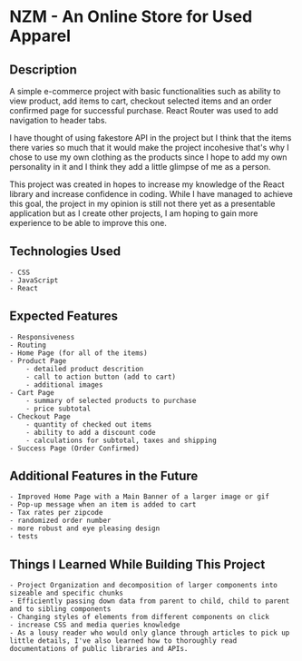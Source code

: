 # NZM - An Online Store for Used Apparel

## Description
A simple e-commerce project with basic functionalities such as ability to view product, add items to cart, checkout selected items and an order confirmed page for successful purchase. React Router was used to add navigation to header tabs.
	
I have thought of using fakestore API in the project but I think that the items there varies so much that it would make the project incohesive that's why I chose to use my own clothing as the products since I hope to add my own personality in it and I think they add a little glimpse of me as a person.
	
This project was created in hopes to increase my knowledge of the React library and increase confidence in coding. While I have managed to achieve this goal, the project in my opinion is still not there yet as a presentable application but as I create other projects, I am hoping to gain more experience to be able to improve this one.

## Technologies Used
	- CSS
	- JavaScript
	- React
## Expected Features
	- Responsiveness
	- Routing
	- Home Page (for all of the items)
	- Product Page
		- detailed product descrition
		- call to action button (add to cart)
		- additional images
	- Cart Page
		- summary of selected products to purchase
		- price subtotal
	- Checkout Page
		- quantity of checked out items
		- ability to add a discount code
		- calculations for subtotal, taxes and shipping
	- Success Page (Order Confirmed)

## Additional Features in the Future
	- Improved Home Page with a Main Banner of a larger image or gif
	- Pop-up message when an item is added to cart
	- Tax rates per zipcode
	- randomized order number
	- more robust and eye pleasing design
	- tests

## Things I Learned While Building This Project
	- Project Organization and decomposition of larger components into sizeable and specific chunks
	- Efficiently passing down data from parent to child, child to parent and to sibling components
	- Changing styles of elements from different components on click
	- increase CSS and media queries knowledge
	- As a lousy reader who would only glance through articles to pick up little details, I've also learned how to thoroughly read documentations of public libraries and APIs.
